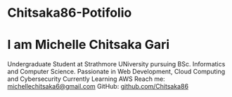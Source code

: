 # Chitsaka86-Potifolio
# I am Michelle Chitsaka Gari 
Undergraduate Student at Strathmore UNiversity pursuing BSc. Informatics and Computer Science.
Passionate in Web Development, Cloud Computing and Cybersecurity 
Currently Learning AWS
Reach me: michellechitsaka6@gmail.com
GitHub: [github.com/Chitsaka86](https:github.com/Chitsaka86)
